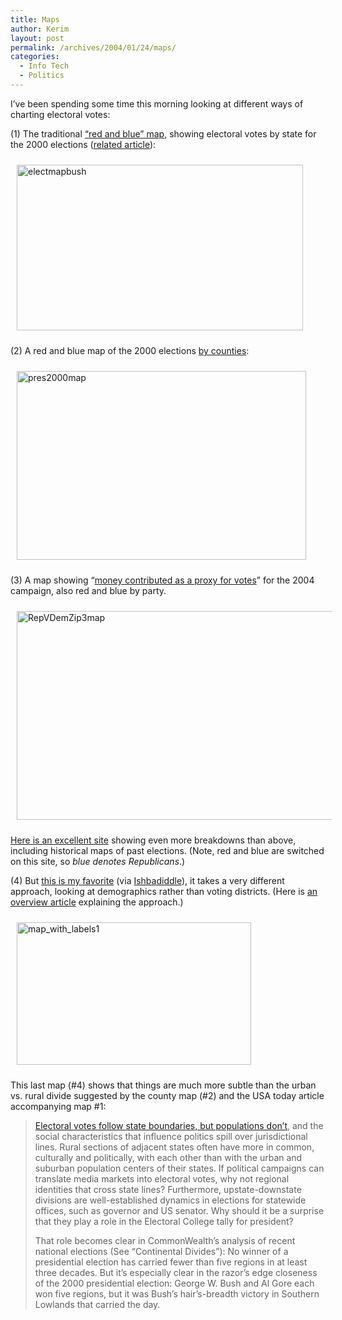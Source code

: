 ```yaml
---
title: Maps
author: Kerim
layout: post
permalink: /archives/2004/01/24/maps/
categories:
  - Info Tech
  - Politics
---
```

I&#8217;ve been spending some time this morning looking at different ways of charting electoral votes:

(1) The traditional <a href="http://www.usatoday.com/news/vote2000/electfront.htm" onclick="_gaq.push(['_trackEvent', 'outbound-article', 'http://www.usatoday.com/news/vote2000/electfront.htm', '&#8220;red and blue&#8221; map']);" >&#8220;red and blue&#8221; map</a>, showing electoral votes by state for the 2000 elections (<a href="http://www.usatoday.com/news/vote2000/pres08.htm" onclick="_gaq.push(['_trackEvent', 'outbound-article', 'http://www.usatoday.com/news/vote2000/pres08.htm', 'related article']);" >related article</a>):

<a href="http://www.usatoday.com/news/vote2000/electfront.htm" onclick="_gaq.push(['_trackEvent', 'outbound-article', 'http://www.usatoday.com/news/vote2000/electfront.htm', '']);" ><img src="http://test.oxus.net/images/electmapbush.gif" height="265" width="458" hspace="10" vspace="10" alt="electmapbush" /></a>

(2) A red and blue map of the 2000 elections <a href="http://www.fairvote.org/map/pres2000map.htm" onclick="_gaq.push(['_trackEvent', 'outbound-article', 'http://www.fairvote.org/map/pres2000map.htm', 'by counties']);" >by counties</a>:

<a href="http://www.fairvote.org/map/pres2000map.htm" onclick="_gaq.push(['_trackEvent', 'outbound-article', 'http://www.fairvote.org/map/pres2000map.htm', '']);" ><img src="http://test.oxus.net/images/pres2000map.png" height="302" width="463" hspace="10" vspace="10" alt="pres2000map" /></a>

(3) A map showing &#8220;<a href="http://www.fundrace.org/moneymap.php?cand=RepVDem&#38;zoom=Zip3" onclick="_gaq.push(['_trackEvent', 'outbound-article', 'http://www.fundrace.org/moneymap.php?cand=RepVDem&zoom=Zip3', 'money contributed as a proxy for votes']);" >money contributed as a proxy for votes</a>&#8221; for the 2004 campaign, also red and blue by party.

<a href="http://www.fundrace.org/moneymap.php?cand=RepVDem&#38;zoom=Zip3" onclick="_gaq.push(['_trackEvent', 'outbound-article', 'http://www.fundrace.org/moneymap.php?cand=RepVDem&zoom=Zip3', '']);" ><img src="http://test.oxus.net/images/RepVDemZip3map.png" height="334" width="545" hspace="10" vspace="10" alt="RepVDemZip3map" /></a>

<a href="http://www.uselectionatlas.org/USPRESIDENT/frametextj.html" onclick="_gaq.push(['_trackEvent', 'outbound-article', 'http://www.uselectionatlas.org/USPRESIDENT/frametextj.html', 'Here is an excellent site']);" >Here is an excellent site</a> showing even more breakdowns than above, including historical maps of past elections. (Note, red and blue are switched on this site, so *blue denotes Republicans*.)

(4) But <a href="http://www.massinc.org/commonwealth/new_map_exclusive/ten_regions.html" onclick="_gaq.push(['_trackEvent', 'outbound-article', 'http://www.massinc.org/commonwealth/new_map_exclusive/ten_regions.html', 'this is my favorite']);" >this is my favorite</a> (via <a href="http://www.triptronix.net/ishbadiddle/archives/001872.html" onclick="_gaq.push(['_trackEvent', 'outbound-article', 'http://www.triptronix.net/ishbadiddle/archives/001872.html', 'Ishbadiddle']);" >Ishbadiddle</a>), it takes a very different approach, looking at demographics rather than voting districts. (Here is <a href="http://www.massinc.org/commonwealth/new_map_exclusive/beyond_red_blue.html" onclick="_gaq.push(['_trackEvent', 'outbound-article', 'http://www.massinc.org/commonwealth/new_map_exclusive/beyond_red_blue.html', 'an overview article']);" >an overview article</a> explaining the approach.)

<a href="http://www.massinc.org/commonwealth/new_map_exclusive/ten_regions.html" onclick="_gaq.push(['_trackEvent', 'outbound-article', 'http://www.massinc.org/commonwealth/new_map_exclusive/ten_regions.html', '']);" ><img src="http://test.oxus.net/images/map_with_labels1.jpg" height="228" width="375" hspace="10" vspace="10" alt="map_with_labels1" /></a>

This last map (#4) shows that things are much more subtle than the urban vs. rural divide suggested by the county map (#2) and the USA today article accompanying map #1:

> <a href="http://www.massinc.org/commonwealth/new_map_exclusive/beyond_red_blue.html" onclick="_gaq.push(['_trackEvent', 'outbound-article', 'http://www.massinc.org/commonwealth/new_map_exclusive/beyond_red_blue.html', 'Electoral votes follow state boundaries, but populations don&#8217;t']);" >Electoral votes follow state boundaries, but populations don&#8217;t</a>, and the social characteristics that influence politics spill over jurisdictional lines. Rural sections of adjacent states often have more in common, culturally and politically, with each other than with the urban and suburban population centers of their states. If political campaigns can translate media markets into electoral votes, why not regional identities that cross state lines? Furthermore, upstate-downstate divisions are well-established dynamics in elections for statewide offices, such as governor and US senator. Why should it be a surprise that they play a role in the Electoral College tally for president?
> 
> That role becomes clear in CommonWealth&#8217;s analysis of recent national elections (See &#8220;Continental Divides&#8221;): No winner of a presidential election has carried fewer than five regions in at least three decades. But it&#8217;s especially clear in the razor&#8217;s edge closeness of the 2000 presidential election: George W. Bush and Al Gore each won five regions, but it was Bush&#8217;s hair&#8217;s-breadth victory in Southern Lowlands that carried the day.

